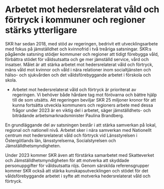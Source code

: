 # Arbetet mot hedersrelaterat våld och förtryck i kommuner och regioner stärks ytterligare

SKR har sedan 2018, med stöd av regeringen, bedrivit ett utvecklingsarbete med fokus på jämställdhet och kvinnofrid i två treåriga satsningar. SKR:s pågående satsning stödjer kommuner och regioner att tidigt förebygga våld, förbättra stödet för våldsutsatta och ge mer jämställd service, vård och insatser. Målet är att stärka arbetet mot hedersrelaterat våld och förtryck, mäns våld mot kvinnor och våld i nära relationer inom socialtjänsten och hälso- och sjukvården och det våldsförebyggande arbetet i förskola och skola.

- Arbetet mot hedersrelaterat våld och förtryck är prioriterat av regeringen. Vi behöver både hårdare tag mot förövarna och bättre hjälp till de som utsätts. Att regeringen beviljar SKR 25 miljoner kronor för att kunna fortsätta utveckla kommuners och regioners arbete med dessa frågor under 2023 är en viktig del i arbetet, säger jämställdhets- och biträdande arbetsmarknadsminister Paulina Brandberg.

En grundläggande del av satsningen består i att stärka samverkan på lokal, regional och nationell nivå. Arbetet sker i nära samverkan med Nationellt centrum mot hedersrelaterat våld och förtryck vid Länsstyrelsen i Östergötlands län, länsstyrelserna, Socialstyrelsen och Jämställdhetsmyndigheten.

Under 2023 kommer SKR även att förstärka samarbetet med Skatteverket och Jämställdhetsmyndigheten för att motverka att skyddade personuppgifter för våldsutsatta röjs. Genom särskilda referensgrupper kommer SKR också att stärka kunskapsutvecklingen och stödet för det våldsförebyggande arbetet i syfte att motverka hedersrelaterat våld och förtryck.
